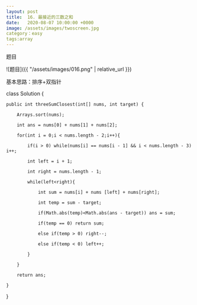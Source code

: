 ```yaml
---
layout: post
title:  16. 最接近的三数之和
date:   2020-08-07 10:00:00 +0000
image: /assets/images/twoscreen.jpg
category：easy
tags:array
---
```

题目

![题目]({{ "/assets/images/016.png" | relative_url }})




基本思路：排序+双指针

class Solution {

    public int threeSumClosest(int[] nums, int target) {
	
        Arrays.sort(nums);
		
        int ans = nums[0] + nums[1] + nums[2];
		
        for(int i = 0;i < nums.length - 2;i++){
		
            if(i > 0) while(nums[i] == nums[i - 1] && i < nums.length - 3) i++;
			
            int left = i + 1;
			
            int right = nums.length - 1;
			
            while(left<right){
			
                int sum = nums[i] + nums [left] + nums[right];
				
                int temp = sum - target;
				
                if(Math.abs(temp)<Math.abs(ans - target)) ans = sum;
				
                if(temp == 0) return sum;
				
                else if(temp > 0) right--;
				
                else if(temp < 0) left++;
				
            }
			
        }
		
        return ans;
		
    }
	
}